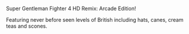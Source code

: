 Super Gentleman Fighter 4 HD Remix: Arcade Edition!

Featuring never before seen levels of British including hats, canes, cream teas and scones.

